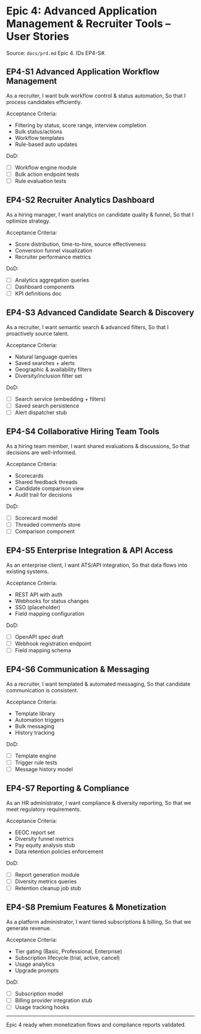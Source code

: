 # Epic 4: Advanced Application Management & Recruiter Tools – User Stories

Source: `docs/prd.md` Epic 4. IDs EP4-S#.

## EP4-S1 Advanced Application Workflow Management

As a recruiter,
I want bulk workflow control & status automation,
So that I process candidates efficiently.

Acceptance Criteria:

- Filtering by status, score range, interview completion
- Bulk status/actions
- Workflow templates
- Rule-based auto updates

DoD:

- [ ] Workflow engine module
- [ ] Bulk action endpoint tests
- [ ] Rule evaluation tests

## EP4-S2 Recruiter Analytics Dashboard

As a hiring manager,
I want analytics on candidate quality & funnel,
So that I optimize strategy.

Acceptance Criteria:

- Score distribution, time-to-hire, source effectiveness
- Conversion funnel visualization
- Recruiter performance metrics

DoD:

- [ ] Analytics aggregation queries
- [ ] Dashboard components
- [ ] KPI definitions doc

## EP4-S3 Advanced Candidate Search & Discovery

As a recruiter,
I want semantic search & advanced filters,
So that I proactively source talent.

Acceptance Criteria:

- Natural language queries
- Saved searches + alerts
- Geographic & availability filters
- Diversity/inclusion filter set

DoD:

- [ ] Search service (embedding + filters)
- [ ] Saved search persistence
- [ ] Alert dispatcher stub

## EP4-S4 Collaborative Hiring Team Tools

As a hiring team member,
I want shared evaluations & discussions,
So that decisions are well-informed.

Acceptance Criteria:

- Scorecards
- Shared feedback threads
- Candidate comparison view
- Audit trail for decisions

DoD:

- [ ] Scorecard model
- [ ] Threaded comments store
- [ ] Comparison component

## EP4-S5 Enterprise Integration & API Access

As an enterprise client,
I want ATS/API integration,
So that data flows into existing systems.

Acceptance Criteria:

- REST API with auth
- Webhooks for status changes
- SSO (placeholder)
- Field mapping configuration

DoD:

- [ ] OpenAPI spec draft
- [ ] Webhook registration endpoint
- [ ] Field mapping schema

## EP4-S6 Communication & Messaging

As a recruiter,
I want templated & automated messaging,
So that candidate communication is consistent.

Acceptance Criteria:

- Template library
- Automation triggers
- Bulk messaging
- History tracking

DoD:

- [ ] Template engine
- [ ] Trigger rule tests
- [ ] Message history model

## EP4-S7 Reporting & Compliance

As an HR administrator,
I want compliance & diversity reporting,
So that we meet regulatory requirements.

Acceptance Criteria:

- EEOC report set
- Diversity funnel metrics
- Pay equity analysis stub
- Data retention policies enforcement

DoD:

- [ ] Report generation module
- [ ] Diversity metrics queries
- [ ] Retention cleanup job stub

## EP4-S8 Premium Features & Monetization

As a platform administrator,
I want tiered subscriptions & billing,
So that we generate revenue.

Acceptance Criteria:

- Tier gating (Basic, Professional, Enterprise)
- Subscription lifecycle (trial, active, cancel)
- Usage analytics
- Upgrade prompts

DoD:

- [ ] Subscription model
- [ ] Billing provider integration stub
- [ ] Usage tracking hooks

---

Epic 4 ready when monetization flows and compliance reports validated.
